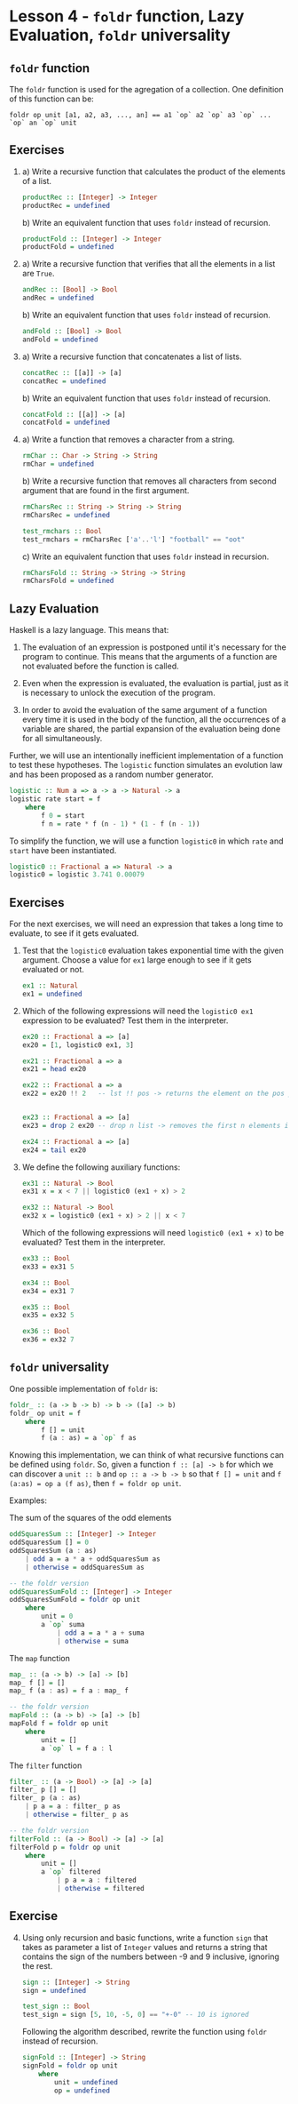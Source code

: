 # Lesson 4 - `foldr` function, Lazy Evaluation, `foldr` universality

## `foldr` function

The `foldr` function is used for the agregation of a collection. One definition of this function can be:

`` foldr op unit [a1, a2, a3, ..., an] == a1 `op` a2 `op` a3 `op` ... `op` an `op` unit ``

## Exercises

1.  a) Write a recursive function that calculates the product of the elements of a list.

    ```haskell
    productRec :: [Integer] -> Integer
    productRec = undefined
    ```

    b) Write an equivalent function that uses `foldr` instead of recursion.

    ```haskell
    productFold :: [Integer] -> Integer
    productFold = undefined
    ```

2.  a) Write a recursive function that verifies that all the elements in a list are `True`.

    ```haskell
    andRec :: [Bool] -> Bool
    andRec = undefined
    ```

    b) Write an equivalent function that uses `foldr` instead of recursion.

    ```haskell
    andFold :: [Bool] -> Bool
    andFold = undefined
    ```

3.  a) Write a recursive function that concatenates a list of lists.

    ```haskell
    concatRec :: [[a]] -> [a]
    concatRec = undefined
    ```

    b) Write an equivalent function that uses `foldr` instead of recursion.

    ```haskell
    concatFold :: [[a]] -> [a]
    concatFold = undefined
    ```

4.  a) Write a function that removes a character from a string.

    ```haskell
    rmChar :: Char -> String -> String
    rmChar = undefined
    ```

    b) Write a recursive function that removes all characters from second argument that are found in the first argument.

    ```haskell
    rmCharsRec :: String -> String -> String
    rmCharsRec = undefined

    test_rmchars :: Bool
    test_rmchars = rmCharsRec ['a'..'l'] "football" == "oot"
    ```

    c) Write an equivalent function that uses `foldr` instead in recursion.

    ```haskell
    rmCharsFold :: String -> String -> String
    rmCharsFold = undefined
    ```

## Lazy Evaluation

Haskell is a lazy language. This means that:

1. The evaluation of an expression is postponed until it's necessary for the program to continue. This means that the arguments of a function are not evaluated before the function is called.

2. Even when the expression is evaluated, the evaluation is partial, just as it is necessary to unlock the execution of the program.

3. In order to avoid the evaluation of the same argument of a function every time it is used in the body of the function, all the occurrences of a variable are shared, the partial expansion of the evaluation being done for all simultaneously.

Further, we will use an intentionally inefficient implementation of a function to test these hypotheses. The `logistic` function simulates an evolution law and has been proposed as a random number generator.

```haskell
logistic :: Num a => a -> a -> Natural -> a
logistic rate start = f
    where
        f 0 = start
        f n = rate * f (n - 1) * (1 - f (n - 1))
```

To simplify the function, we will use a function `logistic0` in which `rate` and `start` have been instantiated.

```haskell
logistic0 :: Fractional a => Natural -> a
logistic0 = logistic 3.741 0.00079
```

## Exercises

For the next exercises, we will need an expression that takes a long time to evaluate, to see if it gets evaluated.

1.  Test that the `logistic0` evaluation takes exponential time with the given argument. Choose a value for `ex1` large enough to see if it gets evaluated or not.

    ```haskell
    ex1 :: Natural
    ex1 = undefined
    ```

2.  Which of the following expressions will need the `logistic0 ex1` expression to be evaluated? Test them in the interpreter.

    ```haskell
    ex20 :: Fractional a => [a]
    ex20 = [1, logistic0 ex1, 3]

    ex21 :: Fractional a => a
    ex21 = head ex20

    ex22 :: Fractional a => a
    ex22 = ex20 !! 2   -- lst !! pos -> returns the element on the pos position in the list


    ex23 :: Fractional a => [a]
    ex23 = drop 2 ex20 -- drop n list -> removes the first n elements in the list

    ex24 :: Fractional a => [a]
    ex24 = tail ex20
    ```

3.  We define the following auxiliary functions:

    ```haskell
    ex31 :: Natural -> Bool
    ex31 x = x < 7 || logistic0 (ex1 + x) > 2

    ex32 :: Natural -> Bool
    ex32 x = logistic0 (ex1 + x) > 2 || x < 7
    ```

    Which of the following expressions will need `logistic0 (ex1 + x)` to be evaluated? Test them in the interpreter.

    ```haskell
    ex33 :: Bool
    ex33 = ex31 5

    ex34 :: Bool
    ex34 = ex31 7

    ex35 :: Bool
    ex35 = ex32 5

    ex36 :: Bool
    ex36 = ex32 7
    ```

## `foldr` universality

One possible implementation of `foldr` is:

```haskell
foldr_ :: (a -> b -> b) -> b -> ([a] -> b)
foldr_ op unit = f
    where
        f [] = unit
        f (a : as) = a `op` f as
```

Knowing this implementation, we can think of what recursive functions can be defined using `foldr`. So, given a function `f :: [a] -> b` for which we can discover a `unit :: b` and `op :: a -> b -> b` so that `f [] = unit` and `f (a:as) = op a (f as)`, then `f = foldr op unit`.

Examples:

The sum of the squares of the odd elements

```haskell
oddSquaresSum :: [Integer] -> Integer
oddSquaresSum [] = 0
oddSquaresSum (a : as)
    | odd a = a * a + oddSquaresSum as
    | otherwise = oddSquaresSum as

-- the foldr version
oddSquaresSumFold :: [Integer] -> Integer
oddSquaresSumFold = foldr op unit
    where
        unit = 0
        a `op` suma
            | odd a = a * a + suma
            | otherwise = suma
```

The `map` function

```haskell
map_ :: (a -> b) -> [a] -> [b]
map_ f [] = []
map_ f (a : as) = f a : map_ f

-- the foldr version
mapFold :: (a -> b) -> [a] -> [b]
mapFold f = foldr op unit
    where
        unit = []
        a `op` l = f a : l
```

The `filter` function

```haskell
filter_ :: (a -> Bool) -> [a] -> [a]
filter_ p [] = []
filter_ p (a : as)
    | p a = a : filter_ p as
    | otherwise = filter_ p as

-- the foldr version
filterFold :: (a -> Bool) -> [a] -> [a]
filterFold p = foldr op unit
    where
        unit = []
        a `op` filtered
            | p a = a : filtered
            | otherwise = filtered
```

## Exercise

4. Using only recursion and basic functions, write a function `sign` that takes as parameter a list of `Integer` values and returns a string that contains the sign of the numbers between -9 and 9 inclusive, ignoring the rest.

    ```haskell
    sign :: [Integer] -> String
    sign = undefined

    test_sign :: Bool
    test_sign = sign [5, 10, -5, 0] == "+-0" -- 10 is ignored
    ```

    Following the algorithm described, rewrite the function using `foldr` instead of recursion.

    ```haskell
    signFold :: [Integer] -> String
    signFold = foldr op unit
        where
            unit = undefined
            op = undefined
    ```
